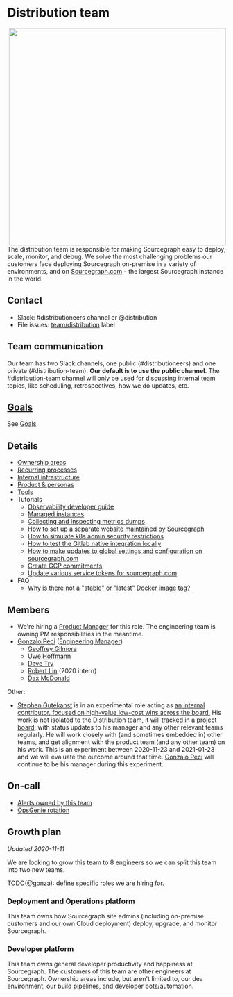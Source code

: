 # Distribution team

<img align="right" src="https://user-images.githubusercontent.com/3173176/92966535-955f2380-f42c-11ea-8723-2aa60c55b2db.png" height="500px"></img>

The distribution team is responsible for making Sourcegraph easy to deploy, scale, monitor, and debug. We solve the most challenging problems our customers face deploying Sourcegraph on-premise in a variety of environments, and on [Sourcegraph.com](https://sourcegraph.com/search) - the largest Sourcegraph instance in the world.

## Contact

- Slack: #distributioneers channel or @distribution
- File issues: [team/distribution](https://github.com/sourcegraph/sourcegraph/issues/new?labels=team/distribution) label

## Team communication

Our team has two Slack channels, one public (#distributioneers) and one private (#distribution-team). **Our default is to use the public channel**. The #distribution-team channel will only be used for discussing internal team topics, like scheduling, retrospectives, how we do updates, etc.

## [Goals](goals.md)

See [Goals](goals.md)

## Details

- [Ownership areas](ownership_areas.md)
- [Recurring processes](recurring_processes.md)
- [Internal infrastructure](internal_infrastructure.md)
- [Product & personas](product.md)
- [Tools](tools/index.md)
- Tutorials
  - [Observability developer guide](../observability/index.md)
  - [Managed instances](managed/index.md)
  - [Collecting and inspecting metrics dumps](metrics_dumps.md)
  - [How to set up a separate website maintained by Sourcegraph](separate_website.md)
  - [How to simulate k8s admin security restrictions](k8s_admin_custom_policy.md)
  - [How to test the Gitlab native integration locally](gitlab_native_local.md)
  - [How to make updates to global settings and configuration on sourcegraph.com](update_sourcegraph_website.md)
  - [Create GCP commitments](gcp.md#committed-use-discounts)
  - [Update various service tokens for sourcegraph.com](tokens.md)
- FAQ
  - [Why is there not a "stable" or "latest" Docker image tag?](faq.md#why-is-there-not-a-stable-or-latest-docker-image-tag)

## Members

- We're hiring a [Product Manager](../../product/roles/product_manager.md) for this role. The engineering team is owning PM responsibilities in the meantime.
- [Gonzalo Peci](../../../company/team/index.md#gonzalo-peci-hehim) ([Engineering Manager](../roles.md#engineering-manager))
  - [Geoffrey Gilmore](../../../company/team/index.md#geoffrey-gilmore)
  - [Uwe Hoffmann](../../../company/team/index.md#uwe-hoffmann)
  - [Dave Try](../../../company/team/index.md#dave-try)
  - [Robert Lin](../../../company/team/index.md#robert-lin) (2020 intern)
  - [Dax McDonald](../../../company/team/index.md#dax-mcdonald-he-him)

Other:

- [Stephen Gutekanst](../../../company/team/index.md#stephen-gutekanst) is in an experimental role acting as [an internal contributor, focused on high-value low-cost wins across the board.](https://docs.google.com/document/d/18c9dVjw5MuvOMHahCFQQPAVsp1vRdFDDI_7hmo5MWyQ/edit) His work is not isolated to the Distribution team, it will tracked in [a project board](https://github.com/orgs/sourcegraph/projects/106), with status updates to his manager and any other relevant teams regularly. He will work closely with (and sometimes embedded in) other teams, and get alignment with the product team (and any other team) on his work. This is an experiment between 2020-11-23 and 2021-01-23 and we will evaluate the outcome around that time. [Gonzalo Peci](../../../company/team/index.md#gonzalo-peci-hehim) will continue to be his manager during this experiment.

## On-call

- [Alerts owned by this team](https://sourcegraph.com/search?q=repo:%5Egithub.com/sourcegraph/sourcegraph%24+file:monitoring/.*+%7B:%5B_%5D%2C+Owner:+ObservableOwnerDistribution%2C+:%5B_%5D%7D+OR+%28:%5B_%5D%2C+ObservableOwnerDistribution%29+count:1000&patternType=structural)
- [OpsGenie rotation](https://sourcegraph.app.opsgenie.com/teams/dashboard/aa59eba4-9b34-45ea-9515-c4dab4cbdac9/main)

## Growth plan

_Updated 2020-11-11_

We are looking to grow this team to 8 engineers so we can split this team into two new teams.

TODO(@gonza): define specific roles we are hiring for.

### Deployment and Operations platform

This team owns how Sourcegraph site admins (including on-premise customers and our own Cloud deployment) deploy, upgrade, and monitor Sourcegraph.

### Developer platform

This team owns general developer productivity and happiness at Sourcegraph. The customers of this team are other engineers at Sourcegraph. Ownership areas include, but aren't limited to, our dev environment, our build pipelines, and developer bots/automation.
